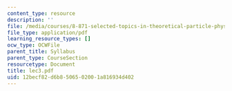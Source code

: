 ```yaml
---
content_type: resource
description: ''
file: /media/courses/8-871-selected-topics-in-theoretical-particle-physics-branes-and-gauge-theory-dynamics-fall-2004/12becf82d6b8506502001a816934d402_lec3.pdf
file_type: application/pdf
learning_resource_types: []
ocw_type: OCWFile
parent_title: Syllabus
parent_type: CourseSection
resourcetype: Document
title: lec3.pdf
uid: 12becf82-d6b8-5065-0200-1a816934d402
---
```

